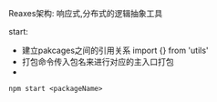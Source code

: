 Reaxes架构:
响应式,分布式的逻辑抽象工具

start:

* 建立pakcages之间的引用关系 import {} from 'utils'
* 打包命令传入包名来进行对应的主入口打包
* 

`npm start <packageName>`
